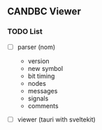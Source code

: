 ## CANDBC Viewer

### TODO List

- [ ] parser (nom)

  - version
  - new symbol
  - bit timing
  - nodes
  - messages
  - signals
  - comments

- [ ] viewer (tauri with sveltekit)
